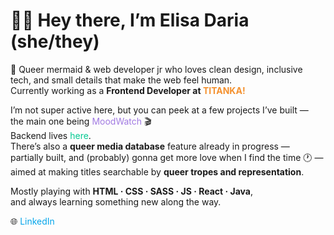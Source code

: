 # 🧜‍♀️ Hey there, I’m Elisa Daria (she/they)

🌈 Queer mermaid & web developer jr who loves clean design, inclusive tech, and small details that make the web feel human.  
Currently working as a <strong>Frontend Developer at 
<a href="https://www.titanka.com" target="_blank" style="color:#f4912f; text-decoration: none; text-transform: uppercase">
Titanka!</a></strong>

I’m not super active here, but you can peek at a few projects I’ve built —  
the main one being 
<a href="https://mood-watch.vercel.app/" target="_blank" style="color:#a17ae2; text-decoration: none">
MoodWatch</a> 🎬  
Backend lives <a href="https://github.com/elisa-daria/be-mood_watch" target="_blank" style="color:#03ca92 !important; text-decoration: none">
here</a>.  
There’s also a <strong>queer media database</strong> feature already in progress —  
partially built, and (probably) gonna get more love when I find the time 🕐 —  
aimed at making titles searchable by **queer tropes and representation**.

Mostly playing with **HTML · CSS · SASS · JS · React · Java**,  
and always learning something new along the way.  

🌐 <a href="https://www.linkedin.com/in/elisa-daria-tomasi" target="_blank" style="color:#04a5ea ; text-decoration: none">
LinkedIn</a>
